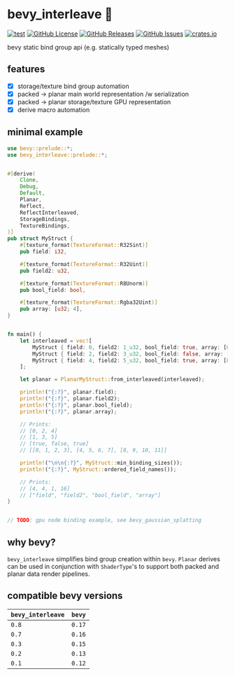 # bevy_interleave 🧩
[![test](https://github.com/mosure/bevy_interleave/workflows/test/badge.svg)](https://github.com/Mosure/bevy_interleave/actions?query=workflow%3Atest)
[![GitHub License](https://img.shields.io/github/license/mosure/bevy_interleave)](https://raw.githubusercontent.com/mosure/bevy_interleave/main/LICENSE)
[![GitHub Releases](https://img.shields.io/github/v/release/mosure/bevy_interleave?include_prereleases&sort=semver)](https://github.com/mosure/bevy_interleave/releases)
[![GitHub Issues](https://img.shields.io/github/issues/mosure/bevy_interleave)](https://github.com/mosure/bevy_interleave/issues)
[![crates.io](https://img.shields.io/crates/v/bevy_interleave.svg)](https://crates.io/crates/bevy_interleave)

bevy static bind group api (e.g. statically typed meshes)


## features

- [x] storage/texture bind group automation
- [x] packed -> planar main world representation /w serialization
- [x] packed -> planar storage/texture GPU representation
- [x] derive macro automation

## minimal example

```rust
use bevy::prelude::*;
use bevy_interleave::prelude::*;


#[derive(
    Clone,
    Debug,
    Default,
    Planar,
    Reflect,
    ReflectInterleaved,
    StorageBindings,
    TextureBindings,
)]
pub struct MyStruct {
    #[texture_format(TextureFormat::R32Sint)]
    pub field: i32,

    #[texture_format(TextureFormat::R32Uint)]
    pub field2: u32,

    #[texture_format(TextureFormat::R8Unorm)]
    pub bool_field: bool,

    #[texture_format(TextureFormat::Rgba32Uint)]
    pub array: [u32; 4],
}


fn main() {
    let interleaved = vec![
        MyStruct { field: 0, field2: 1_u32, bool_field: true, array: [0, 1, 2, 3] },
        MyStruct { field: 2, field2: 3_u32, bool_field: false, array: [4, 5, 6, 7] },
        MyStruct { field: 4, field2: 5_u32, bool_field: true, array: [8, 9, 10, 11] },
    ];

    let planar = PlanarMyStruct::from_interleaved(interleaved);

    println!("{:?}", planar.field);
    println!("{:?}", planar.field2);
    println!("{:?}", planar.bool_field);
    println!("{:?}", planar.array);

    // Prints:
    // [0, 2, 4]
    // [1, 3, 5]
    // [true, false, true]
    // [[0, 1, 2, 3], [4, 5, 6, 7], [8, 9, 10, 11]]

    println!("\n\n{:?}", MyStruct::min_binding_sizes());
    println!("{:?}", MyStruct::ordered_field_names());

    // Prints:
    // [4, 4, 1, 16]
    // ["field", "field2", "bool_field", "array"]
}


// TODO: gpu node binding example, see bevy_gaussian_splatting
```


## why bevy?

`bevy_interleave` simplifies bind group creation within `bevy`. `Planar` derives can be used in conjunction with `ShaderType`'s to support both packed and planar data render pipelines.


## compatible bevy versions

| `bevy_interleave` | `bevy` |
| :--               | :--    |
| `0.8`             | `0.17` |
| `0.7`             | `0.16` |
| `0.3`             | `0.15` |
| `0.2`             | `0.13` |
| `0.1`             | `0.12` |
